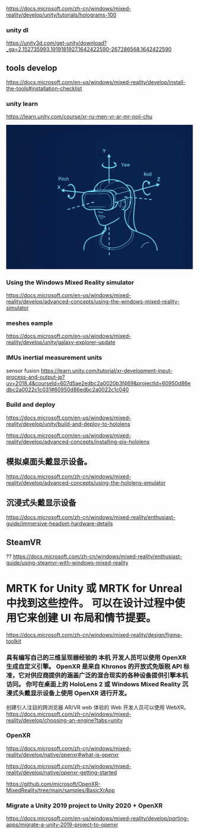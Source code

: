 https://docs.microsoft.com/zh-cn/windows/mixed-reality/develop/unity/tutorials/holograms-100

### unity dl
https://unity3d.com/get-unity/download?_ga=2.152735993.1919181927.1642422590-267286568.1642422590

## tools develop
https://docs.microsoft.com/en-us/windows/mixed-reality/develop/install-the-tools#installation-checklist

### unity learn
https://learn.unity.com/course/xr-ru-men-vr-ar-mr-noji-chu

![img](https://github.com/hiro-9999/blog/blob/master/.%E5%85%83%E5%AE%87%E5%AE%99/unity/MR/%E3%82%B9%E3%82%AF%E3%83%AA%E3%83%BC%E3%83%B3%E3%82%B7%E3%83%A7%E3%83%83%E3%83%88%202022-01-18%2020.31.19.png)

### Using the Windows Mixed Reality simulator
https://docs.microsoft.com/en-us/windows/mixed-reality/develop/advanced-concepts/using-the-windows-mixed-reality-simulator

### meshes eample
https://docs.microsoft.com/en-us/windows/mixed-reality/develop/unity/galaxy-explorer-update

### IMUs  inertial measurement units
sensor fusion
https://learn.unity.com/tutorial/xr-development-input-process-and-output-jp?uv=2018.4&courseId=607d5ae2edbc2a0020b3f469&projectId=60950d86edbc2a0022c1c031#60950d86edbc2a0022c1c040


### Build and deploy
https://docs.microsoft.com/en-us/windows/mixed-reality/develop/unity/build-and-deploy-to-hololens

https://docs.microsoft.com/en-us/windows/mixed-reality/develop/advanced-concepts/installing-pix-hololens


## 模拟桌面头戴显示设备。
https://docs.microsoft.com/zh-cn/windows/mixed-reality/develop/advanced-concepts/using-the-hololens-emulator


## 沉浸式头戴显示设备
https://docs.microsoft.com/zh-cn/windows/mixed-reality/enthusiast-guide/immersive-headset-hardware-details

## SteamVR
??
https://docs.microsoft.com/zh-cn/windows/mixed-reality/enthusiast-guide/using-steamvr-with-windows-mixed-reality

# MRTK for Unity 或 MRTK for Unreal 中找到这些控件。 可以在设计过程中使用它来创建 UI 布局和情节提要。
https://docs.microsoft.com/zh-cn/windows/mixed-reality/design/figma-toolkit



### 具有编写自己的三维呈现器经验的 本机 开发人员可以使用 OpenXR 生成自定义引擎。 OpenXR 是来自 Khronos 的开放式免版税 API 标准，它对供应商提供的涵盖广泛的混合现实的各种设备提供引擎本机访问。 你可在桌面上的 HoloLens 2 或 Windows Mixed Reality 沉浸式头戴显示设备上使用 OpenXR 进行开发。
创建引人注目的跨浏览器 AR/VR web 体验的 Web 开发人员可以使用 WebXR。
https://docs.microsoft.com/zh-cn/windows/mixed-reality/develop/choosing-an-engine?tabs=unity


### OpenXR
https://docs.microsoft.com/zh-cn/windows/mixed-reality/develop/native/openxr#what-is-openxr

https://docs.microsoft.com/zh-cn/windows/mixed-reality/develop/native/openxr-getting-started

https://github.com/microsoft/OpenXR-MixedReality/tree/main/samples/BasicXrApp

### Migrate a Unity 2019 project to Unity 2020 + OpenXR
https://docs.microsoft.com/en-us/windows/mixed-reality/develop/porting-apps/migrate-a-unity-2019-project-to-openxr

